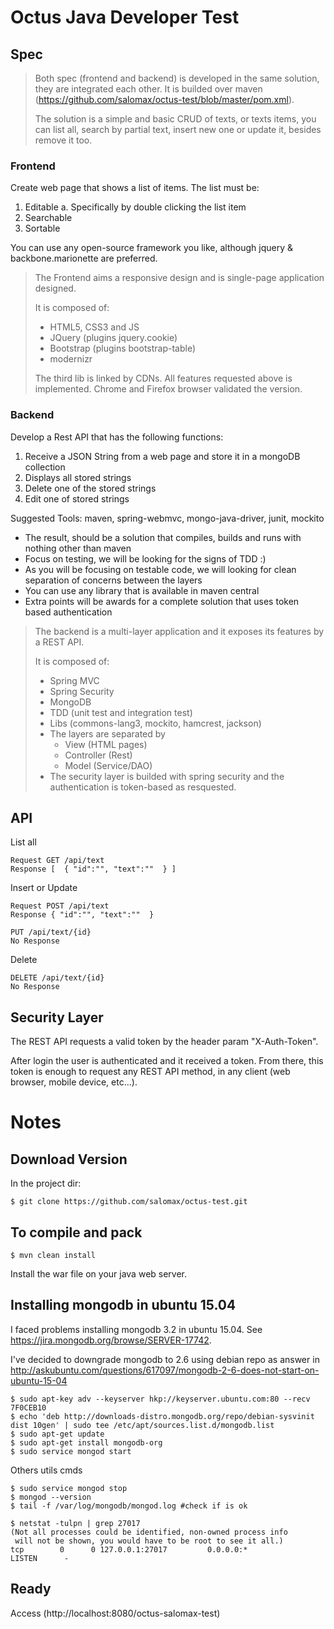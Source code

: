 # Octus Java Developer Test

## Spec

>Both spec (frontend and backend) is developed in the same solution, they are integrated each other.
>It is builded over maven (https://github.com/salomax/octus-test/blob/master/pom.xml).
>
>The solution is a simple and basic CRUD of texts, or texts items, you can list all, search by partial text, insert new one or update it, besides remove it too. 

### Frontend
	
Create web page that shows a list of items. The list must be:

  1. Editable
    a. Specifically by double clicking the list item
  2. Searchable
  3. Sortable
	
You can use any open-source framework you like, although jquery & backbone.marionette are preferred.

> The Frontend aims a responsive design and is single-page application designed.
>
> It is composed of:
>   - HTML5, CSS3 and JS
>   - JQuery (plugins jquery.cookie)
>   - Bootstrap (plugins bootstrap-table)
>   - modernizr
>
> The third lib is linked by CDNs.
> All features requested above is implemented.
> Chrome and Firefox browser validated the version. 

### Backend

Develop a Rest API that has the following functions:

1. Receive a JSON String from a web page and store it in a mongoDB collection
2. Displays all stored strings
3. Delete one of the stored strings
4. Edit one of stored strings

Suggested Tools: maven, spring-webmvc, mongo-java-driver, junit, mockito

* The result, should be a solution that compiles, builds and runs with nothing other than maven
* Focus on testing, we will be looking for the signs of TDD :)
* As you will be focusing on testable code, we will looking for clean separation of concerns between the layers
* You can use any library that is available in maven central
* Extra points will be awards for a complete solution that uses token based authentication

> The backend is a multi-layer application and it exposes its features by a REST API.
>
> It is composed of:
>   - Spring MVC
>   - Spring Security
>   - MongoDB
>   - TDD (unit test and integration test)
>   - Libs (commons-lang3, mockito, hamcrest, jackson)
>   - The layers are separated by 
>      - View (HTML pages)
>      - Controller (Rest)
>      - Model (Service/DAO)
>   - The security layer is builded with spring security and the authentication is token-based as resquested.

## API

List all

	Request GET /api/text
	Response [  { "id":"", "text":""  } ]

Insert or Update

	Request POST /api/text
	Response { "id":"", "text":""  }
	
	PUT /api/text/{id}
	No Response

Delete

	DELETE /api/text/{id}
	No Response
	
## Security Layer

The REST API requests a valid token by the header param "X-Auth-Token". 

After login the user is authenticated and it received a token. From there, this token is enough to request any REST API method, in any client (web browser, mobile device, etc...). 

	
# Notes

## Download Version
	
In the project dir:

	$ git clone https://github.com/salomax/octus-test.git

## To compile and pack

	$ mvn clean install

Install the war file on your java web server.

## Installing mongodb in ubuntu 15.04

I faced problems installing mongodb 3.2 in ubuntu 15.04. See https://jira.mongodb.org/browse/SERVER-17742.

I've decided to downgrade mongodb to 2.6 using debian repo as answer in http://askubuntu.com/questions/617097/mongodb-2-6-does-not-start-on-ubuntu-15-04

	$ sudo apt-key adv --keyserver hkp://keyserver.ubuntu.com:80 --recv 7F0CEB10
	$ echo 'deb http://downloads-distro.mongodb.org/repo/debian-sysvinit dist 10gen' | sudo tee /etc/apt/sources.list.d/mongodb.list
	$ sudo apt-get update
	$ sudo apt-get install mongodb-org
	$ sudo service mongod start
	
Others utils cmds

	$ sudo service mongod stop
	$ mongod --version
	$ tail -f /var/log/mongodb/mongod.log #check if is ok
	
	$ netstat -tulpn | grep 27017
	(Not all processes could be identified, non-owned process info
	 will not be shown, you would have to be root to see it all.)
	tcp        0      0 127.0.0.1:27017         0.0.0.0:*               LISTEN      - 
	
## Ready

Access 
	(http://localhost:8080/octus-salomax-test)
